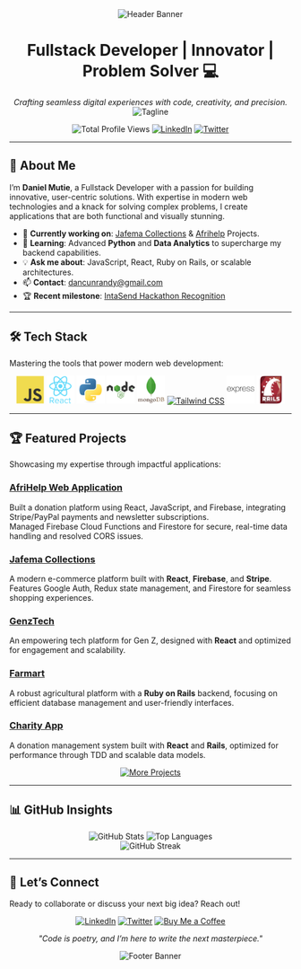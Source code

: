 <div align="center">
  <img src="https://capsule-render.vercel.app/api?type=waving&color=gradient&height=200&section=header&text=Daniel%20Mutie&fontSize=60&fontColor=fff&animation=fadeIn" alt="Header Banner" />
</div>

<h1 align="center">Fullstack Developer | Innovator | Problem Solver 💻</h1>
<p align="center">
  <em>Crafting seamless digital experiences with code, creativity, and precision.</em><br />
  <img src="https://img.shields.io/badge/-Let’s%20Build%20the%20Future-0e75b6?style=flat-square&logo=rocket&logoColor=white" alt="Tagline" />
</p>

<div align="center">
  <img src="https://raw.githubusercontent.com/dancunrandy/github-profile-views-counter/main/svg/profile/total.svg" alt="Total Profile Views" />
  <a href="https://www.linkedin.com/in/dancunrandy"><img src="https://img.shields.io/badge/LinkedIn-Connect-0077B5?style=flat-square&logo=linkedin" alt="LinkedIn" /></a>
  <a href="https://twitter.com/dancunrandy"><img src="https://img.shields.io/badge/Twitter-Follow-1DA1F2?style=flat-square&logo=twitter" alt="Twitter" /></a>
</div>

---

## 🚀 About Me
I’m **Daniel Mutie**, a Fullstack Developer with a passion for building innovative, user-centric solutions. With expertise in modern web technologies and a knack for solving complex problems, I create applications that are both functional and visually stunning.

- 🔭 **Currently working on**: [Jafema Collections](https://jafema-collections.vercel.app/) & [Afrihelp](https://afrihelp.vercel.app//) Projects.
- 🌱 **Learning**: Advanced **Python** and **Data Analytics** to supercharge my backend capabilities.
- 💡 **Ask me about**: JavaScript, React, Ruby on Rails, or scalable architectures.
- 📫 **Contact**: [dancunrandy@gmail.com](mailto:dancunrandy@gmail.com)
- 🏆 **Recent milestone**: [IntaSend Hackathon Recognition](https://www.linkedin.com/posts/moringa-school_intasendhackathon-fintechrevolution-innovationunleashed-activity-7201107547930406912-tHKT)

---

## 🛠️ Tech Stack
Mastering the tools that power modern web development:

<div align="center">
  <a href="https://developer.mozilla.org/en-US/docs/Web/JavaScript"><img src="https://raw.githubusercontent.com/devicons/devicon/master/icons/javascript/javascript-original.svg" alt="JavaScript" width="50" height="50" /></a>
  <a href="https://reactjs.org/"><img src="https://raw.githubusercontent.com/devicons/devicon/master/icons/react/react-original-wordmark.svg" alt="React" width="50" height="50" /></a>
  <a href="https://www.python.org"><img src="https://raw.githubusercontent.com/devicons/devicon/master/icons/python/python-original.svg" alt="Python" width="50" height="50" /></a>
  <a href="https://nodejs.org"><img src="https://raw.githubusercontent.com/devicons/devicon/master/icons/nodejs/nodejs-original-wordmark.svg" alt="Node.js" width="50" height="50" /></a>
  <a href="https://www.mongodb.com/"><img src="https://raw.githubusercontent.com/devicons/devicon/master/icons/mongodb/mongodb-original-wordmark.svg" alt="MongoDB" width="50" height="50" /></a>
  <a href="https://tailwindcss.com/"><img src="https://www.vectorlogo.zone/logos/tailwindcss/tailwindcss-icon.svg" alt="Tailwind CSS" width="50" height="50" /></a>
  <a href="https://expressjs.com"><img src="https://raw.githubusercontent.com/devicons/devicon/master/icons/express/express-original-wordmark.svg" alt="Express" width="50" height="50" /></a>
  <a href="https://rubyonrails.org/"><img src="https://raw.githubusercontent.com/devicons/devicon/master/icons/rails/rails-original-wordmark.svg" alt="Rails" width="50" height="50" /></a>
</div>

---

## 🏆 Featured Projects
Showcasing my expertise through impactful applications:

### [AfriHelp Web Application](https://afrihelp.vercel.app/)
Built a donation platform using React, JavaScript, and Firebase, integrating Stripe/PayPal payments and newsletter subscriptions.  
Managed Firebase Cloud Functions and Firestore for secure, real-time data handling and resolved CORS issues.

### [Jafema Collections](https://jafema-collections.vercel.app/)
A modern e-commerce platform built with **React**, **Firebase**, and **Stripe**. Features Google Auth, Redux state management, and Firestore for seamless shopping experiences.

### [GenzTech](https://genztech-delta.vercel.app/)
An empowering tech platform for Gen Z, designed with **React** and optimized for engagement and scalability.

### [Farmart](https://farmart-delta.vercel.app/)
A robust agricultural platform with a **Ruby on Rails** backend, focusing on efficient database management and user-friendly interfaces.

### [Charity App](https://charity-application.vercel.app/)
A donation management system built with **React** and **Rails**, optimized for performance through TDD and scalable data models.

<div align="center">
  <a href="https://github.com/dancunrandy?tab=repositories"><img src="https://img.shields.io/badge/Explore%20More%20Projects-0e75b6?style=flat-square&logo=github" alt="More Projects" /></a>
</div>

---

## 📊 GitHub Insights
<div align="center">
  <img src="https://github-readme-stats.vercel.app/api?username=dancunrandy&show_icons=true&theme=dracula&hide_border=true" alt="GitHub Stats" width="400" />
  <img src="https://github-readme-stats.vercel.app/api/top-langs?username=dancunrandy&show_icons=true&theme=dracula&layout=compact&hide_border=true" alt="Top Languages" width="300" />
</div>
<div align="center">
  <img src="https://github-readme-streak-stats.herokuapp.com/?user=dancunrandy&theme=dracula&hide_border=true" alt="GitHub Streak" width="400" />
</div>

---

## 📡 Let’s Connect
Ready to collaborate or discuss your next big idea? Reach out!

<div align="center">
  <a href="https://www.linkedin.com/in/dancunrandy"><img src="https://img.icons8.com/color/48/000000/linkedin.png" alt="LinkedIn" width="40" height="40" /></a>
  <a href="https://twitter.com/dancunrandy"><img src="https://img.icons8.com/color/48/000000/twitter.png" alt="Twitter" width="40" height="40" /></a>
  <a href="https://www.buymeacoffee.com/dancunrandj"><img src="https://cdn.buymeacoffee.com/buttons/v2/default-yellow.png" alt="Buy Me a Coffee" height="40" /></a>
</div>

<div align="center">
  <p><em>"Code is poetry, and I’m here to write the next masterpiece."</em></p>
  <img src="https://capsule-render.vercel.app/api?type=waving&color=gradient&height=100&section=footer" alt="Footer Banner" />
</div>
